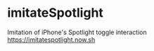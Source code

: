 # imitateSpotlight

Imitation of iPhone's Spotlight toggle interaction https://imitatespotlight.now.sh
